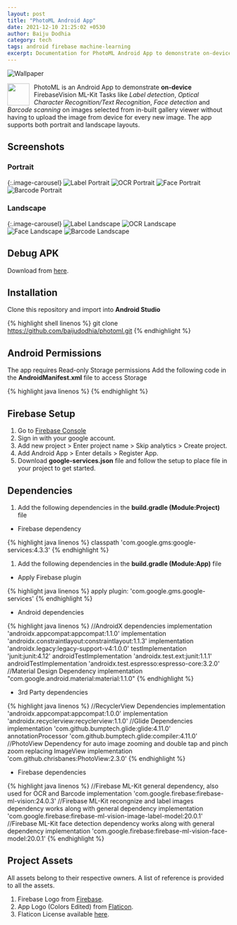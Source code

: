 ```yaml
---
layout: post
title: "PhotoML Android App"
date: 2021-12-10 21:25:02 +0530
author: Baiju Dodhia
category: tech
tags: android firebase machine-learning
excerpt: Documentation for PhotoML Android App to demonstrate on-device FirebaseVision ML-Kit Tasks like Label detection, Optical Character Recognition/Text Recognition, Face detection and Barcode scanning.
---
```


![Wallpaper](https://source.unsplash.com/1600x600/?code)

<img src="https://baijudodhia.github.io/blog/assets/images/photoml-firebase-android-app/photomllogoedited.png" align="left" width="50" style="margin-right:10px;">

PhotoML is an Android App to demonstrate **on-device** FirebaseVision ML-Kit Tasks like _Label detection_, _Optical Character Recognition/Text Recognition_, _Face detection_ and _Barcode scanning_ on images selected from in-built gallery viewer without having to upload the image from device for every new image. The app supports both portrait and landscape layouts.

## Screenshots

### Portrait

{:.image-carousel}
![Label Portrait](https://baijudodhia.github.io/blog/assets/images/photoml-firebase-android-app/PortraitLabel.gif)
![OCR Portrait](https://baijudodhia.github.io/blog/assets/images/photoml-firebase-android-app/PortraitOCR.gif)
![Face Portrait](https://baijudodhia.github.io/blog/assets/images/photoml-firebase-android-app/PortraitFace.gif)
![Barcode Portrait](https://baijudodhia.github.io/blog/assets/images/photoml-firebase-android-app/PortraitBarcode.gif)

### Landscape

{:.image-carousel}
![Label Landscape](https://baijudodhia.github.io/blog/assets/images/photoml-firebase-android-app/LandLabel.gif)
![OCR Landscape](https://baijudodhia.github.io/blog/assets/images/photoml-firebase-android-app/LandOCR.gif)
![Face Landscape](https://baijudodhia.github.io/blog/assets/images/photoml-firebase-android-app/LandFace.gif)
![Barcode Landscape](https://baijudodhia.github.io/blog/assets/images/photoml-firebase-android-app/LandBarcode.gif)

## Debug APK

Download from [here](https://github.com/baijudodhia/photoml/blob/master/apk/photoml-debug-app.apk).

## Installation

Clone this repository and import into **Android Studio**

{% highlight shell linenos %}
git clone https://github.com/baijudodhia/photoml.git
{% endhighlight %}

## Android Permissions

The app requires Read-only Storage permissions
Add the following code in the **AndroidManifest.xml** file to access Storage

{% highlight java linenos %}
<uses-permission android:name="android.permission.READ_EXTERNAL_STORAGE" />
{% endhighlight %}

## Firebase Setup

1. Go to [Firebase Console](https://console.firebase.google.com)
2. Sign in with your google account.
3. Add new project > Enter project name > Skip analytics > Create project.
4. Add Android App > Enter details > Register App.
5. Download **google-services.json** file and follow the setup to place file in your project to get started.

## Dependencies

1. Add the following dependencies in the **build.gradle (Module:Project)** file

- Firebase dependency

{% highlight java linenos %}
classpath 'com.google.gms:google-services:4.3.3'
{% endhighlight %}

1. Add the following dependencies in the **build.gradle (Module:App)** file

- Apply Firebase plugin

{% highlight java linenos %}
apply plugin: 'com.google.gms.google-services'
{% endhighlight %}

- Android dependencies

{% highlight java linenos %}
//AndroidX dependencies
implementation 'androidx.appcompat:appcompat:1.1.0'
implementation 'androidx.constraintlayout:constraintlayout:1.1.3'
implementation 'androidx.legacy:legacy-support-v4:1.0.0'
testImplementation 'junit:junit:4.12'
androidTestImplementation 'androidx.test.ext:junit:1.1.1'
androidTestImplementation 'androidx.test.espresso:espresso-core:3.2.0'
//Material Design Dependency
implementation "com.google.android.material:material:1.1.0"
{% endhighlight %}

- 3rd Party dependencies

{% highlight java linenos %}
//RecyclerView Dependencies
implementation 'androidx.appcompat:appcompat:1.0.0'
implementation 'androidx.recyclerview:recyclerview:1.1.0'
//Glide Dependencies
implementation 'com.github.bumptech.glide:glide:4.11.0'
annotationProcessor 'com.github.bumptech.glide:compiler:4.11.0'
//PhotoView Dependency for auto image zooming and double tap and pinch zoom replacing ImageView
implementation 'com.github.chrisbanes:PhotoView:2.3.0'
{% endhighlight %}

- Firebase dependencies

{% highlight java linenos %}
//Firebase ML-Kit general dependency, also used for OCR and Barcode
implementation 'com.google.firebase:firebase-ml-vision:24.0.3'
//Firebase ML-Kit recongnize and label images dependency works along with general dependency
implementation 'com.google.firebase:firebase-ml-vision-image-label-model:20.0.1'
//Firebase ML-Kit face detection dependency works along with general dependency
implementation 'com.google.firebase:firebase-ml-vision-face-model:20.0.1'
{% endhighlight %}

## Project Assets

All assets belong to their respective owners. A list of reference is provided to all the assets.

1. Firebase Logo from [Firebase](https://firebase.google.com/brand-guidelines).
2. App Logo (Colors Edited) from [Flaticon](https://www.flaticon.com/free-icon/gallery_758462?term=gallery&page=1&position=40).
3. Flaticon License available [here](https://github.com/baijudodhia/photoml/blob/master/app/src/main/assets/FlaticonLicense.pdf).
